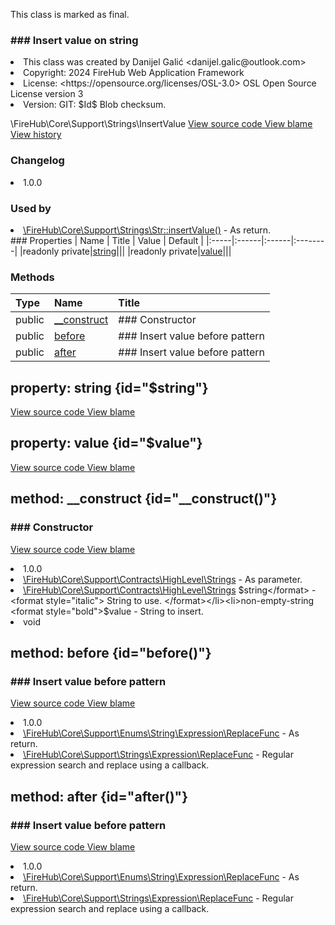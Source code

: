 <title># InsertValue</title>

<code-block lang="php">
<![CDATA[final class \FireHub\Core\Support\Strings\InsertValue()]]>
</code-block>





<tip>
    <p>
        This class is marked as <format style="bold">final</format>.
    </p>
</tip>







### ### Insert value on string



<deflist>
    <def title="Class basic info:">
        <list><li>This class was created by Danijel Galić &lt;danijel.galic@outlook.com&gt;</li><li>Copyright: 2024 FireHub Web Application Framework</li><li>License: &lt;https://opensource.org/licenses/OSL-3.0&gt; OSL Open Source License version 3</li><li>Version: GIT: $Id$ Blob checksum.</li></list>
    </def>
</deflist>

<deflist><def title="Fully Qualified Class Name:">
        \FireHub\Core\Support\Strings\InsertValue
    </def><def title="Source code:">
        <a href="https://github.com/The-FireHub-Project/Core/blob/develop-pre-alpha-m1/src/support/strings/firehub.InsertValue.php#L24">
            View source code
        </a>
    </def>
    <def title="Blame:">
        <a href="https://github.com/The-FireHub-Project/Core/blame/develop-pre-alpha-m1/src/support/strings/firehub.InsertValue.php">
            View blame
        </a>
    </def>
    <def title="History:">
        <a href="https://github.com/The-FireHub-Project/Core/commits/develop-pre-alpha-m1/src/support/strings/firehub.InsertValue.php">
            View history
        </a>
    </def></deflist>
### Changelog
<deflist>
    <def title="Version history:">
        <list><li>1.0.0</li></list>
    </def>
</deflist>


### Used by
<deflist>
    <def title="This class is used by:">
        <list><li><a href="Str.md#insertvalue()">\FireHub\Core\Support\Strings\Str::insertValue()</a>  - <format style="italic">As return.</format></li></list>
    </def>
</deflist>
### Properties
| Name | Title | Value | Default |
|:-----|:------|:------|:--------|
|readonly private|<a href="#$string">string</a>|||
|readonly private|<a href="#$value">value</a>|||

### Methods
| Type | Name | Title |
|:-----|:-----|:------|
|public|<a href="#__construct()">__construct</a>|### Constructor|
|public|<a href="#before()">before</a>|### Insert value before pattern|
|public|<a href="#after()">after</a>|### Insert value before pattern|

## property: string {id="$string"}

<code-block lang="php">
    <![CDATA[readonly private \FireHub\Core\Support\Contracts\HighLevel\Strings $string]]>
</code-block>















<deflist><def title="Source code:">
                <a href="https://github.com/The-FireHub-Project/Core/blob/develop-pre-alpha-m1/src/support/strings/firehub.InsertValue.php#L42">
                    View source code
                </a>
            </def>
            <def title="Blame:">
                <a href="https://github.com/The-FireHub-Project/Core/blame/develop-pre-alpha-m1/src/support/strings/firehub.InsertValue.php#L42">
                    View blame
                </a>
            </def></deflist>
## property: value {id="$value"}

<code-block lang="php">
    <![CDATA[readonly private string $value]]>
</code-block>















<deflist><def title="Source code:">
                <a href="https://github.com/The-FireHub-Project/Core/blob/develop-pre-alpha-m1/src/support/strings/firehub.InsertValue.php#L43">
                    View source code
                </a>
            </def>
            <def title="Blame:">
                <a href="https://github.com/The-FireHub-Project/Core/blame/develop-pre-alpha-m1/src/support/strings/firehub.InsertValue.php#L43">
                    View blame
                </a>
            </def></deflist>
## method: __construct {id="__construct()"}

<code-block lang="php">
    <![CDATA[public InsertValue::__construct(\FireHub\Core\Support\Contracts\HighLevel\Strings $string, non-empty-string $value):void]]>
</code-block>













### ### Constructor



<deflist><def title="Source code:">
                <a href="https://github.com/The-FireHub-Project/Core/blob/develop-pre-alpha-m1/src/support/strings/firehub.InsertValue.php#L41">
                    View source code
                </a>
            </def>
            <def title="Blame:">
                <a href="https://github.com/The-FireHub-Project/Core/blame/develop-pre-alpha-m1/src/support/strings/firehub.InsertValue.php#L41">
                    View blame
                </a>
            </def></deflist>
<deflist>
    <def title="Version history:">
        <list><li>1.0.0</li></list>
    </def>
</deflist>
<deflist>
    <def title="This method uses:">
        <list><li><a href="Strings.md">\FireHub\Core\Support\Contracts\HighLevel\Strings</a>  - <format style="italic">As parameter.</format></li></list>
    </def>
</deflist>
<deflist>
    <def title="This method has parameters:">
        <list><li><a href="Strings.md">\FireHub\Core\Support\Contracts\HighLevel\Strings</a> <format style="bold">$string</format> - <format style="italic">
String to use.
</format></li><li>non-empty-string <format style="bold">$value</format> - <format style="italic">
String to insert.
</format></li></list>
    </def>
</deflist>
<deflist>
    <def title="This method returns:">
        <list><li>void</li></list>
    </def>
</deflist>
## method: before {id="before()"}

<code-block lang="php">
    <![CDATA[public InsertValue::before():\FireHub\Core\Support\Strings\Expression\ReplaceFunc]]>
</code-block>













### ### Insert value before pattern



<deflist><def title="Source code:">
                <a href="https://github.com/The-FireHub-Project/Core/blob/develop-pre-alpha-m1/src/support/strings/firehub.InsertValue.php#L54">
                    View source code
                </a>
            </def>
            <def title="Blame:">
                <a href="https://github.com/The-FireHub-Project/Core/blame/develop-pre-alpha-m1/src/support/strings/firehub.InsertValue.php#L54">
                    View blame
                </a>
            </def></deflist>
<deflist>
    <def title="Version history:">
        <list><li>1.0.0</li></list>
    </def>
</deflist>
<deflist>
    <def title="This method uses:">
        <list><li><a href="ReplaceFunc.md">\FireHub\Core\Support\Enums\String\Expression\ReplaceFunc</a>  - <format style="italic">As return.</format></li></list>
    </def>
</deflist>
<deflist>
    <def title="This method returns:">
        <list><li><a href="ReplaceFunc.md">\FireHub\Core\Support\Strings\Expression\ReplaceFunc</a> - <format style="italic">Regular expression search and replace using a callback.</format></li></list>
    </def>
</deflist>
## method: after {id="after()"}

<code-block lang="php">
    <![CDATA[public InsertValue::after():\FireHub\Core\Support\Strings\Expression\ReplaceFunc]]>
</code-block>













### ### Insert value before pattern



<deflist><def title="Source code:">
                <a href="https://github.com/The-FireHub-Project/Core/blob/develop-pre-alpha-m1/src/support/strings/firehub.InsertValue.php#L68">
                    View source code
                </a>
            </def>
            <def title="Blame:">
                <a href="https://github.com/The-FireHub-Project/Core/blame/develop-pre-alpha-m1/src/support/strings/firehub.InsertValue.php#L68">
                    View blame
                </a>
            </def></deflist>
<deflist>
    <def title="Version history:">
        <list><li>1.0.0</li></list>
    </def>
</deflist>
<deflist>
    <def title="This method uses:">
        <list><li><a href="ReplaceFunc.md">\FireHub\Core\Support\Enums\String\Expression\ReplaceFunc</a>  - <format style="italic">As return.</format></li></list>
    </def>
</deflist>
<deflist>
    <def title="This method returns:">
        <list><li><a href="ReplaceFunc.md">\FireHub\Core\Support\Strings\Expression\ReplaceFunc</a> - <format style="italic">Regular expression search and replace using a callback.</format></li></list>
    </def>
</deflist>
